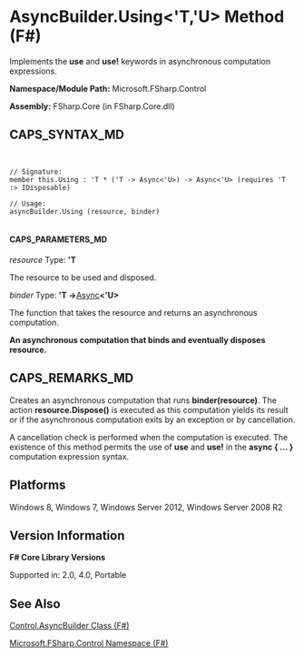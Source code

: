 # AsyncBuilder.Using<'T,'U> Method (F#)

Implements the **use** and **use!** keywords in asynchronous computation expressions.

**Namespace/Module Path:** Microsoft.FSharp.Control

**Assembly:** FSharp.Core (in FSharp.Core.dll)


## CAPS_SYNTAX_MD



```


// Signature:
member this.Using : 'T * ('T -> Async<'U>) -> Async<'U> (requires 'T :> IDisposable)

// Usage:
asyncBuilder.Using (resource, binder)


```



#### CAPS_PARAMETERS_MD
*resource*
Type: **'T**


The resource to be used and disposed.


*binder*
Type: **'T -&gt;**[Async](http://msdn.microsoft.com/en-us/library/e0b28ea2-dea5-4021-b2b9-d7d4761babde)**&lt;'U&gt;**


The function that takes the resource and returns an asynchronous computation.



**An asynchronous computation that binds and eventually disposes resource.**
## CAPS_REMARKS_MD
Creates an asynchronous computation that runs **binder(resource)**. The action **resource.Dispose()** is executed as this computation yields its result or if the asynchronous computation exits by an exception or by cancellation.

A cancellation check is performed when the computation is executed. The existence of this method permits the use of **use** and **use!** in the **async { ... }** computation expression syntax.


## Platforms
Windows 8, Windows 7, Windows Server 2012, Windows Server 2008 R2


## Version Information
**F# Core Library Versions**

Supported in: 2.0, 4.0, Portable




## See Also
[Control.AsyncBuilder Class &#40;F&#35;&#41;](Control.AsyncBuilder+Class+%28F%23%29.md)

[Microsoft.FSharp.Control Namespace &#40;F&#35;&#41;](Microsoft.FSharp.Control+Namespace+%28F%23%29.md)

